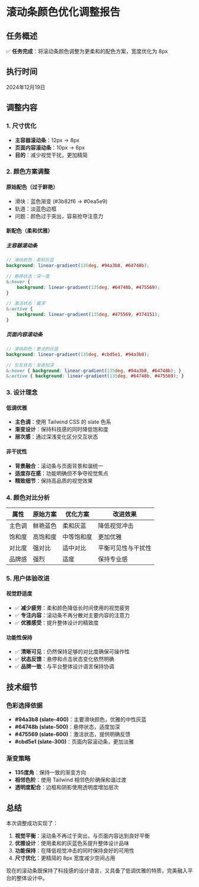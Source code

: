# 滚动条颜色优化调整报告

## 任务概述

✅ **任务完成**：将滚动条颜色调整为更柔和的配色方案，宽度优化为 8px

## 执行时间

2024年12月19日

## 调整内容

### 1. 尺寸优化

- **主容器滚动条**：12px → 8px
- **页面内容滚动条**：10px → 6px
- **目的**：减少视觉干扰，更加精简

### 2. 颜色方案调整

#### 原始配色（过于鲜艳）
- 滑块：蓝色渐变 (#3b82f6 → #0ea5e9)
- 轨道：淡蓝色边框
- 问题：颜色过于突出，容易抢夺注意力

#### 新配色（柔和优雅）

##### 主容器滚动条
```scss
// 滑块颜色：柔和灰蓝
background: linear-gradient(135deg, #94a3b8, #64748b);

// 悬停状态：深一度
&:hover {
    background: linear-gradient(135deg, #64748b, #475569);
}

// 激活状态：最深
&:active {
    background: linear-gradient(135deg, #475569, #374151);
}
```

##### 页面内容滚动条
```scss
// 滑块颜色：更淡的灰蓝
background: linear-gradient(135deg, #cbd5e1, #94a3b8);

// 交互状态：渐进加深
&:hover { background: linear-gradient(135deg, #94a3b8, #64748b); }
&:active { background: linear-gradient(135deg, #64748b, #475569); }
```

### 3. 设计理念

#### 低调优雅
- **主色调**：使用 Tailwind CSS 的 slate 色系
- **渐变设计**：保持科技感的同时降低饱和度
- **层次感**：通过深浅变化区分交互状态

#### 非干扰性
- **背景融合**：滚动条与页面背景和谐统一
- **适度存在感**：功能明确但不争夺视觉焦点
- **精致细节**：保持高品质的视觉效果

### 4. 颜色对比分析

| 属性 | 原始方案 | 优化方案 | 改进效果 |
|------|----------|----------|----------|
| 主色调 | 鲜艳蓝色 | 柔和灰蓝 | 降低视觉冲击 |
| 饱和度 | 高饱和度 | 中等饱和度 | 更加优雅 |
| 对比度 | 强对比 | 适中对比 | 平衡可见性与干扰性 |
| 品牌感 | 强烈 | 适度 | 保持专业感 |

### 5. 用户体验改进

#### 视觉舒适度
- ✅ **减少疲劳**：柔和颜色降低长时间使用的视觉疲劳
- ✅ **专注内容**：滚动条不再分散对主要内容的注意力
- ✅ **优雅感受**：提升整体设计的精致度

#### 功能性保持
- ✅ **清晰可见**：仍然保持足够的对比度确保可操作性
- ✅ **状态反馈**：悬停和点击状态变化依然明确
- ✅ **品牌一致**：与平台整体设计语言保持协调

## 技术细节

### 色彩选择依据

- **#94a3b8 (slate-400)**：主要滑块颜色，优雅的中性灰蓝
- **#64748b (slate-500)**：悬停状态，适度加深
- **#475569 (slate-600)**：激活状态，提供明确反馈
- **#cbd5e1 (slate-300)**：页面内容滚动条，更加淡雅

### 渐变策略

- **135度角**：保持一致的渐变方向
- **相邻色阶**：使用 Tailwind 相邻色阶确保和谐过渡
- **透明度配合**：边框和阴影使用透明度增加层次

## 总结

本次调整成功实现了：

1. **视觉平衡**：滚动条不再过于突出，与页面内容达到良好平衡
2. **优雅设计**：使用柔和的灰蓝色系提升整体设计品味
3. **功能保持**：在降低视觉冲击的同时保持良好的可用性
4. **尺寸优化**：更精简的 8px 宽度减少空间占用

现在的滚动条既保持了科技感的设计语言，又具备了低调优雅的特质，完美融入平台的整体设计中。
